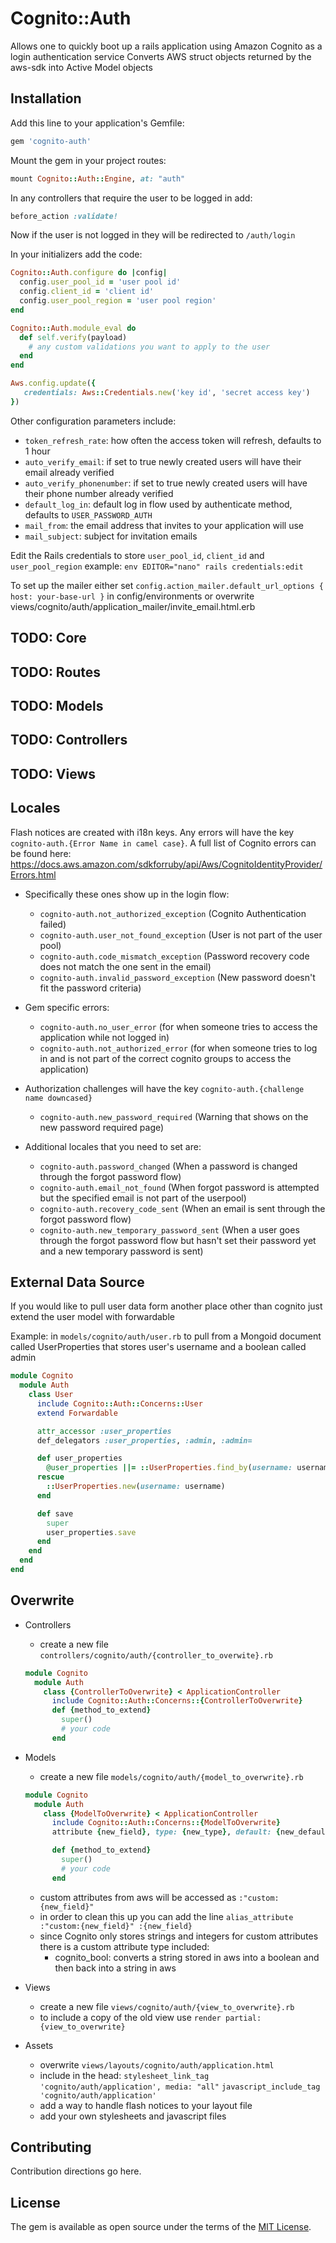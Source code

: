 # Cognito::Auth
Allows one to quickly boot up a rails application using Amazon Cognito as a login authentication service
Converts AWS struct objects returned by the aws-sdk into Active Model objects

## Installation
Add this line to your application's Gemfile:

```ruby
gem 'cognito-auth'
```

Mount the gem in your project routes:

```ruby
mount Cognito::Auth::Engine, at: "auth"
```

In any controllers that require the user to be logged in add:
```ruby
before_action :validate!
```

Now if the user is not logged in they will be redirected to  `/auth/login`

In your initializers add the code:
```ruby
Cognito::Auth.configure do |config|
  config.user_pool_id = 'user pool id'
  config.client_id = 'client id'
  config.user_pool_region = 'user pool region'
end

Cognito::Auth.module_eval do
  def self.verify(payload)
    # any custom validations you want to apply to the user
  end
end

Aws.config.update({
   credentials: Aws::Credentials.new('key id', 'secret access key')
})

```

Other configuration parameters include:
- `token_refresh_rate`: how often the access token will refresh, defaults to 1 hour
- `auto_verify_email`: if set to true newly created users will have their email already verified
- `auto_verify_phonenumber`: if set to true newly created users will have their phone number already verified
- `default_log_in`: default log in flow used by authenticate method, defaults to `USER_PASSWORD_AUTH`
- `mail_from`: the email address that invites to your application will use
- `mail_subject`: subject for invitation emails

Edit the Rails credentials to store `user_pool_id`, `client_id` and `user_pool_region`
example: `env EDITOR="nano" rails credentials:edit`

To set up the mailer either set
  `config.action_mailer.default_url_options { host: your-base-url }` in config/environments
or overwrite views/cognito/auth/application_mailer/invite_email.html.erb

## TODO: Core

## TODO: Routes

## TODO: Models

## TODO: Controllers

## TODO: Views

## Locales

Flash notices are created with i18n keys. Any errors will have the key `cognito-auth.{Error Name in camel case}`.
A full list of Cognito errors can be found here: https://docs.aws.amazon.com/sdkforruby/api/Aws/CognitoIdentityProvider/Errors.html
+ Specifically these ones show up in the login flow:
  - `cognito-auth.not_authorized_exception` (Cognito Authentication failed)
  - `cognito-auth.user_not_found_exception` (User is not part of the user pool)
  - `cognito-auth.code_mismatch_exception` (Password recovery code does not match the one sent in the email)
  - `cognito-auth.invalid_password_exception` (New password doesn't fit the password criteria)

+ Gem specific errors:
  - `cognito-auth.no_user_error` (for when someone tries to access the application while not logged in)
  - `cognito-auth.not_authorized_error` (for when someone tries to log in and is not part of the correct cognito groups to access the application)

+ Authorization challenges will have the key `cognito-auth.{challenge name downcased}`
  - `cognito-auth.new_password_required` (Warning that shows on the new password required page)

+ Additional locales that you need to set are:
  - `cognito-auth.password_changed` (When a password is changed through the forgot password flow)
  - `cognito-auth.email_not_found` (When forgot password is attempted but the specified email is not part of the userpool)
  - `cognito-auth.recovery_code_sent` (When an email is sent through the forgot password flow)
  - `cognito-auth.new_temporary_password_sent` (When a user goes through the forgot password flow but hasn't set their password yet and a new temporary password is sent)

## External Data Source

If you would like to pull user data form another place other than cognito just extend the user model with forwardable

Example: in `models/cognito/auth/user.rb` to pull from a Mongoid document called UserProperties that stores user's username and a boolean called admin
```ruby
module Cognito
  module Auth
    class User
      include Cognito::Auth::Concerns::User
      extend Forwardable

      attr_accessor :user_properties
      def_delegators :user_properties, :admin, :admin=

      def user_properties
        @user_properties ||= ::UserProperties.find_by(username: username)
      rescue
        ::UserProperties.new(username: username)
      end

      def save
        super
        user_properties.save
      end
    end
  end
end
```

## Overwrite
+ Controllers
  - create a new file `controllers/cognito/auth/{controller_to_overwite}.rb`

  ```ruby
  module Cognito
    module Auth
      class {ControllerToOverwrite} < ApplicationController
        include Cognito::Auth::Concerns::{ControllerToOverwrite}
        def {method_to_extend}
          super()
          # your code
        end
  ```

+ Models
  - create a new file `models/cognito/auth/{model_to_overwrite}.rb`

  ```ruby
  module Cognito
    module Auth
      class {ModelToOverwrite} < ApplicationController
        include Cognito::Auth::Concerns::{ModelToOverwrite}
        attribute {new_field}, type: {new_type}, default: {new_default}

        def {method_to_extend}
          super()
          # your code
        end
  ```

  - custom attributes from aws will be accessed as `:"custom:{new_field}"`
  - in order to clean this up you can add the line `alias_attribute :"custom:{new_field}" :{new_field}`
  - since Cognito only stores strings and integers for custom attributes there is a custom attribute type included:
    - cognito_bool: converts a string stored in aws into a boolean and then back into a string in aws

+ Views
  - create a new file `views/cognito/auth/{view_to_overwrite}.rb`
  - to include a copy of the old view use `render partial: {view_to_overwrite}`

+ Assets
  - overwrite `views/layouts/cognito/auth/application.html`
  - include in the head:
   `stylesheet_link_tag 'cognito/auth/application', media: "all"`
   `javascript_include_tag 'cognito/auth/application'`
  - add a way to handle flash notices to your layout file
  - add your own stylesheets and javascript files



## Contributing
Contribution directions go here.

## License
The gem is available as open source under the terms of the [MIT License](https://opensource.org/licenses/MIT).
